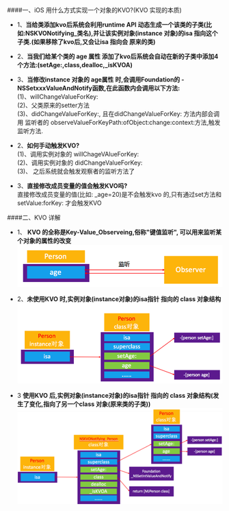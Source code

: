####一、iOS 用什么方式实现一个对象的KVO?(KVO 实现的本质)

- 1、**当给类添加kvo后系统会利用runtime API 动态生成一个该类的子类(比如:NSKVONotifying_类名),并让该实例对象(instance 对象)的isa 指向这个子类.(如果移除了kvo后,又会让isa 指向会 原来的类)**

- 2、**当我们给某个类的 age 属性 添加了kvo后系统会自动在新的子类中添加4个方法:(setAge:,class,dealloc,_isKVOA)**

- 3、**当修改instance 对象的 age属性 时,会调用Foundation的 - NSSetxxxValueAndNotify函数,在此函数内会调用以下方法:**<br>(1)、willChangeValueForKey:<br>(2)、父类原来的setter方法<br>(3)、didChangeValueForKey:, 且在didChangeValueForKey: 方法内部会调用 监听者的 observeValueForKeyPath:ofObject:change:context:方法,触发监听方法.


- 2、**如何手动触发KVO?**<br>(1)、调用实例对象的 willChageVAlueForKey:<br>(2)、调用实例对象的 didChangeValueForKey: <br> (3)、 之后系统就会触发观察者的监听方法了

 
- 3、**直接修改成员变量的值会触发KVO吗?**<br> 直接修改成员变量的值(比如: _age=20)是不会触发kvo 的,只有通过set方法和setValue:forKey: 才会触发KVO
 
 
 
 ####二、KVO 详解
 - 1、 **KVO 的全称是Key-Value_Observeing,俗称"键值监听", 可以用来监听某个对象的属性的改变**
 ![](/assets/Snip20180624_3.png)
 
 
 - 2、**未使用KVO 时,实例对象(instance对象)的isa指针 指向的 class 对象结构**
 ![](/assets/Snip20180624_2.png)
 
 
 - 3 **使用KVO 后,实例对象(instance对象)的isa指针 指向的 class 对象结构(发生了变化,指向了另一个class 对象(原来类的子类))**
 ![](/assets/Snip20180624_5.png)
 
 
 


